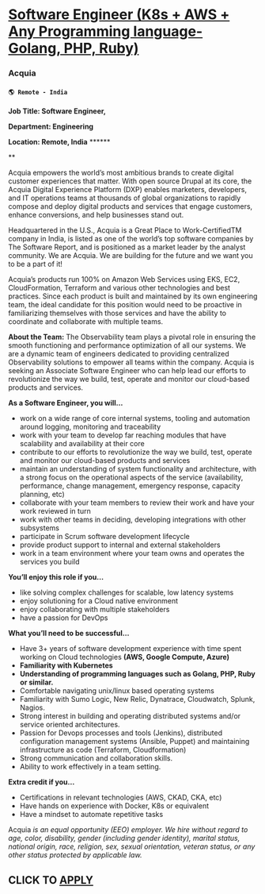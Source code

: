 # [Software Engineer (K8s + AWS + Any Programming language- Golang, PHP, Ruby)](https://www.remotewlb.com/apply/software-engineer-k8s-aws-any-programming-language-golang-php-ruby)  
### Acquia  
#### `🌎 Remote - India`  

**Job Title: Software Engineer,**

**Department: Engineering**

**Location: Remote, India** ******  
  
**

Acquia empowers the world’s most ambitious brands to create digital customer experiences that matter. With open source Drupal at its core, the Acquia Digital Experience Platform (DXP) enables marketers, developers, and IT operations teams at thousands of global organizations to rapidly compose and deploy digital products and services that engage customers, enhance conversions, and help businesses stand out.

Headquartered in the U.S., Acquia is a Great Place to Work-CertifiedTM company in India, is listed as one of the world’s top software companies by The Software Report, and is positioned as a market leader by the analyst community. We are Acquia. We are building for the future and we want you to be a part of it!

Acquia’s products run 100% on Amazon Web Services using EKS, EC2, CloudFormation, Terraform and various other technologies and best practices. Since each product is built and maintained by its own engineering team, the ideal candidate for this position would need to be proactive in familiarizing themselves with those services and have the ability to coordinate and collaborate with multiple teams.

**About the Team:** The Observability team plays a pivotal role in ensuring the smooth functioning and performance optimization of all our systems. We are a dynamic team of engineers dedicated to providing centralized Observability solutions to empower all teams within the company. Acquia is seeking an Associate Software Engineer who can help lead our efforts to revolutionize the way we build, test, operate and monitor our cloud-based products and services.

**As a Software Engineer, you will…**

  * work on a wide range of core internal systems, tooling and automation around logging, monitoring and traceability
  * work with your team to develop far reaching modules that have scalability and availability at their core
  * contribute to our efforts to revolutionize the way we build, test, operate and monitor our cloud-based products and services
  * maintain an understanding of system functionality and architecture, with a strong focus on the operational aspects of the service (availability, performance, change management, emergency response, capacity planning, etc)
  * collaborate with your team members to review their work and have your work reviewed in turn
  * work with other teams in deciding, developing integrations with other subsystems
  * participate in Scrum software development lifecycle
  * provide product support to internal and external stakeholders
  * work in a team environment where your team owns and operates the services you build

**You’ll enjoy this role if you…**

  * like solving complex challenges for scalable, low latency systems
  * enjoy solutioning for a Cloud native environment
  * enjoy collaborating with multiple stakeholders
  * have a passion for DevOps

**What you’ll need to be successful…**

  * Have 3+ years of software development experience with time spent working on Cloud technologies **(AWS, Google Compute, Azure)**
  * **Familiarity with Kubernetes**
  * **Understanding of programming languages such as Golang, PHP, Ruby or similar.**
  * Comfortable navigating unix/linux based operating systems
  * Familiarity with Sumo Logic, New Relic, Dynatrace, Cloudwatch, Splunk, Nagios.
  * Strong interest in building and operating distributed systems and/or service oriented architectures.
  * Passion for Devops processes and tools (Jenkins), distributed configuration management systems (Ansible, Puppet) and maintaining infrastructure as code (Terraform, Cloudformation)
  * Strong communication and collaboration skills.
  * Ability to work effectively in a team setting.

**Extra credit if you…**

  * Certifications in relevant technologies (AWS, CKAD, CKA, etc)
  * Have hands on experience with Docker, K8s or equivalent
  * Have a mindset to automate repetitive tasks 

Acquia _is an equal opportunity (EEO) employer. We hire without regard to age, color, disability, gender (including gender identity), marital status, national origin, race, religion, sex, sexual orientation, veteran status, or any other status protected by applicable law._

  
## CLICK TO [APPLY](https://www.remotewlb.com/apply/software-engineer-k8s-aws-any-programming-language-golang-php-ruby)

